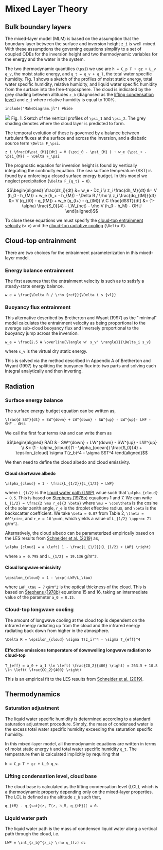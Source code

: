 # Mixed Layer Theory

## Bulk boundary layers

The mixed-layer model (MLM) is based on the assumption that the boundary layer between the surface and inversion height ``z_i`` is well-mixed. With these assumptions the governing equations simplify to a set of coupled ODEs for the inversion height and two thermodynamic variables for the energy and the water in the system.

The two thermodynamic quantities (``\psi``) we use are ``h = C_p T + gz + L_v q_v``, the moist static energy, and ``q_t = q_v + q_l``, the total water specific humidity. Fig. 1 shows a sketch of the profiles of moist static energy, total water specific humidity, relative humidity, and liquid water specific humidity from the surface into the free-troposphere. The cloud is indicated by the grey shading between altitudes ``z_b`` (diagnosed as the [lifting condensation level](#lifting-condensation-level-cloud-base)) and ``z_i`` where relative humidity is equal to 100%.

```@example
include("MakeDiagram.jl") #hide
```
![](./figures/mlm-diagram-with-ql.png)
Fig. 1. Sketch of the vertical profiles of ``\psi_1`` and ``\psi_2``. The grey shading denotes where the cloud layer is predicted to form.

The temporal evolution of these is governed by a balance between turbulent fluxes at the surface and across the inversion, and a diabatic source term ``\Delta F_\psi``.

``z_i \frac{d\psi_{M}}{dt} = V (\psi_0 - \psi_{M} ) + w_e (\psi_+ - \psi_{M}) - \Delta F_\psi``

The prognostic equation for inversion height is found by vertically integrating the continuity equation. The sea surface temperature (SST) is found by a enforcing a closed surface energy budget. In this model we neglect precipitation (``\Delta F_{q_t} = 0``).

```math
\begin{aligned} 
    \frac{dz_i}{dt} &= w_e - Dz_i \\ 
    z_i \frac{dh_M}{dt} &= V (h_0 - h_{M}) + w_e (h_+ - h_{M}) - \Delta R / \rho \\ 
    z_i \frac{dq_{tM}}{dt} &= V (q_{t0} - q_{tM}) + w_e (q_{t+} - q_{tM}) \\ 
    C \frac{dSST}{dt} &= (1-\alpha) \frac{S_0}{4} - LW_{net} - \rho V (h_0 - h_M) - OHU 
\end{aligned}
```

To close these equations we must specify the [cloud-top entrainment velocity](#cloud-top-entrainment) (``w_e``) and the [cloud-top radiative cooling](#radiation) (``\Delta R``).

## Cloud-top entrainment
There are two choices for the entrainment parameterization in this mixed-layer model.

### Energy balance entrainment

The first assumes that the entrainment velocity is such as to satisfy a steady-state energy balance.

``w_e = \frac{\Delta R / \rho_{ref}}{\Delta_i s_{vl}}``

### Buoyancy flux entrainment

This alternative described by Bretherton and Wyant (1997) as the ''minimal'' model calculates the entrainment velocity as being proportional to the average sub-cloud buoyancy flux and inversely proportional to the buoyancy jump across the inversion.

``w_e = \frac{2.5 A \overline{\langle w' s_v' \rangle}}{\Delta_i s_v}``

where ``s_v`` is the virtual dry static energy. 

This is solved via the method described in Appendix A of Bretherton and Wyant (1997) by splitting the buoyancy flux into two parts and solving each integral analytically and then inverting. 

## Radiation

### Surface energy balance
The surface energy budget equation can be written as,

``\frac{d SST}{dt} = SW^{down} + LW^{down} - SW^{up} - LW^{up}- LHF - SHF - OHU.``

We call the first four terms ``RAD`` and can write them as

```math
\begin{aligned} 
    RAD &= SW^{down} + LW^{down} - SW^{up} - LW^{up} \\ 
    &= (1 - \alpha_{cloud})(1 - \alpha_{ocean}) \frac{S_0}{4} + \epsilon_{cloud} \sigma T(z_b)^4 - \sigma SST^4
\end{aligned}
```

We then need to define the cloud albedo and cloud emissivity.

#### Cloud shortwave albedo
``\alpha_{cloud} = 1 - \frac{L_{1/2}}{L_{1/2} + LWP}``

where ``L_{1/2}`` is the [liquid water path (LWP)](#liquid-water-path) value such that ``\alpha_{cloud} = 0.5``.
This is based on [Stephens (1978b)](https://doi.org/10.1175/1520-0469(1978)035<2123:RPIEWC>2.0.CO;2) equations 1 and 7. 
We can write ``L_{1/2} = \frac{2 \mu r_e}{3 \beta}`` where ``\mu = \cos\theta`` is the cosine of the solar zenith angle, 
``r_e`` is the droplet effective radius, and ``\beta`` is the backscatter coefficient.
We take ``\beta = 0.07`` from Table 2, ``\theta = 60^\circ``, and ``r_e = 10`` ``\mu``m, which yields a value of ``L_{1/2} \approx 71`` g/m``^2``.

Alternatively, the cloud albedo can be parameterized empirically based on the LES results from [Schneider et al. (2019)](https://doi.org/10.1038/s41561-019-0310-1) as,

``\alpha_{cloud} = a \left( 1 - \frac{L_{1/2}}{L_{1/2} + LWP} \right)``

where ``a = 0.795`` and ``L_{1/2} = 19.136`` g/m``^2``.

#### Cloud longwave emissivity 
``\epsilon_{cloud} = 1 - \exp(-LWP/L_\tau)``

where ``LWP_\tau = 7`` g/m``^2`` is the optical thickness of the cloud.
This is based on [Stephens (1978b)](https://doi.org/10.1175/1520-0469(1978)035<2123:RPIEWC>2.0.CO;2) equations 15 and 16, taking an intermediate value of the parameter ``a_0 = 0.15``.

### Cloud-top longwave cooling 
The amount of longwave cooling at the cloud top is dependent on the infrared energy radiating up from the cloud and the infrared energy radiating back down from higher in the atmosphere.

``\Delta R = \epsilon_{cloud} \sigma T(z_i)^4 - \sigma T_{eff}^4``

#### Effective emissions temperature of downwelling longwave radiation to cloud-top
``T_{eff} = a_0 + a_1 \ln \left( \frac{CO_2}{400} \right) = 263.5 + 10.8 \ln \left( \frac{CO_2}{400} \right)``

This is an empirical fit to the LES results from [Schneider et al. (2019)](https://doi.org/10.1038/s41561-019-0310-1). 

## Thermodynamics

### Saturation adjustment
The liquid water specific humidity is determined according to a standard saturation adjustment procedure. Simply, the mass of condensed water is the excess total water specific humidity exceeding the saturation specific humidity. 

In this mixed-layer model, all thermodynamic equations are written in terms of moist static energy ``h`` and total water specific humidity ``q_t``. The temperature then is calculated implicitly by requiring that 

``h = C_p T + gz + L_0 q_v``.

### Lifting condensation level, cloud base
The cloud base is calculated as the lifting condensation level (LCL), which is a thermodynamic property depending only on the mixed-layer properties. The LCL is defined as the altitude ``z_b`` such that,

``q_{tM} - q_{sat}(z, T(z, h_M, q_{tM})) = 0.``

### Liquid water path
The liquid water path is the mass of condensed liquid water along a vertical path through the cloud, i.e.

``LWP = \int_{z_b}^{z_i} \rho q_l(z) dz``